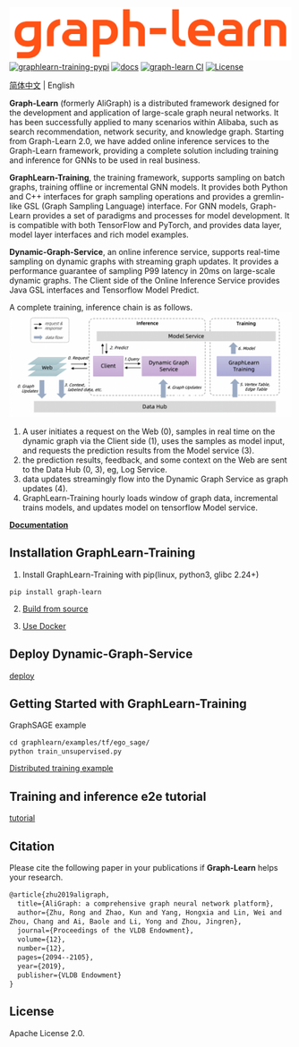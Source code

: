 ![GL](docs/images/graph-learn.png)
[![graphlearn-training-pypi](https://img.shields.io/pypi/v/graph-learn.svg)](https://pypi.org/project/graph-learn/)
[![docs](https://img.shields.io/badge/docs-latest-brightgreen.svg)](https://graph-learn.readthedocs.io/en/latest/)
[![graph-learn CI](https://github.com/alibaba/graph-learn/workflows/graph-learn%20CI/badge.svg)](https://github.com/alibaba/graph-learn/actions)
[![License](https://img.shields.io/badge/License-Apache%202.0-blue.svg)](https://github.com/alibaba/graph-learn/blob/master/LICENSE)

[简体中文](README_cn.md) | English

**Graph-Learn** (formerly AliGraph) is a distributed framework designed for the development and application of large-scale graph neural networks.
It has been successfully applied to many scenarios within Alibaba, such as search recommendation, network security, and knowledge graph.
Starting from Graph-Learn 2.0, we have added online inference services to the Graph-Learn framework, providing a complete solution including training and inference for GNNs to be used in real business.

**GraphLearn-Training**, the training framework, supports sampling on batch graphs, training offline or incremental GNN models.
It provides both Python and C++ interfaces for graph sampling operations and provides a gremlin-like GSL (Graph Sampling Language) interface. For GNN models, Graph-Learn provides a set of paradigms and processes for model development. It is compatible with both TensorFlow and PyTorch, and provides data layer, model layer interfaces and rich model examples.

**Dynamic-Graph-Service**, an online inference service, supports real-time sampling on dynamic graphs with streaming graph updates.
It provides a performance guarantee of sampling P99 latency in 20ms on large-scale dynamic graphs. The Client side of the Online Inference Service provides Java GSL interfaces and Tensorflow Model Predict.


A complete training, inference chain is as follows.
![overview](docs/images/overview.png)
1. A user initiates a request on the Web (0), samples in real time on the dynamic graph via the Client side (1), uses the samples as model input, and requests the prediction results from the Model service (3).
2. the prediction results, feedback, and some context on the Web are sent to the Data Hub (0, 3), eg, Log Service.
3. data updates streamingly flow into the Dynamic Graph Service as graph updates (4).
4. GraphLearn-Training hourly loads window of graph data, incremental trains models, and updates model on tensorflow Model service.


[**Documentation**](https://graph-learn.readthedocs.io/en/latest/)

## Installation GraphLearn-Training

1. Install GraphLearn-Training with pip(linux, python3, glibc 2.24+)
```
pip install graph-learn
```

2. [Build from source](docs/en/gl/install.md)

3. [Use Docker](docs/en/gl/install.md)

## Deploy Dynamic-Graph-Service

[deploy](docs/en/dgs/deploy.md)


## Getting Started with GraphLearn-Training
GraphSAGE example
```
cd graphlearn/examples/tf/ego_sage/
python train_unsupervised.py
```

[Distributed training example](docs/en/gl/algo/tf/k8s.md)

## Training and inference e2e tutorial

[tutorial](docs/en/tutorial.md)


## Citation

Please cite the following paper in your publications if **Graph-Learn** helps your research.

```
@article{zhu2019aligraph,
  title={AliGraph: a comprehensive graph neural network platform},
  author={Zhu, Rong and Zhao, Kun and Yang, Hongxia and Lin, Wei and Zhou, Chang and Ai, Baole and Li, Yong and Zhou, Jingren},
  journal={Proceedings of the VLDB Endowment},
  volume={12},
  number={12},
  pages={2094--2105},
  year={2019},
  publisher={VLDB Endowment}
}
```

## License

Apache License 2.0.
